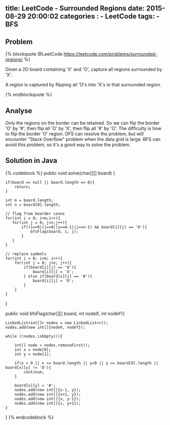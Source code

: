 title: LeetCode - Surrounded Regions
date: 2015-08-29 20:00:02
categories :
    - LeetCode
tags:
    - BFS
---

Problem
-------

{% blockquote @LeetCode https://leetcode.com/problems/surrounded-regions/ %}

Given a 2D board containing 'X' and 'O', capture all regions surrounded by 'X'.

A region is captured by flipping all 'O's into 'X's in that surrounded region.

{% endblockquote %}

Analyse
-------
Only the regions on the border can be retained. So we can flip the border 'O' by '#', then flip all 'O' by 'X', then 
flip all '#' by 'O'. The difficulty is how to flip the border 'O' region. DFS can resolve the problem, but will encounter 
"Stack Overflow" problem when the data grid is large. BFS can avoid this problem, so it's a good way to solve the
problem.


Solution in Java
----------------

{% codeblock %}
public void solve(char[][] board) {

    if(board == null || board.length == 0){
        return;
    }

    int m = board.length;
    int n = board[0].length;

    // flag from boarder cases
    for(int i = 0; i<m;i++){
       for(int j = 0; j<n;j++){
           if((i==0||j==0||i==m-1||j==n-1) && board[i][j] == 'O'){
               bfsFlag(board, i, j);
           }
       }
    }

    // replace symbols
    for(int i = 0; i<m; i++){
        for(int j = 0; j<n; j++){
            if(board[i][j] == 'O'){
                board[i][j] = 'X';
            } else if(board[i][j] == '#'){
                board[i][j] = 'O';
            }
        }
    }
}

public void bfsFlag(char[][] board, int nodeX, int nodeY){

    LinkedList<int[]> nodes = new LinkedList<>();
    nodes.add(new int[]{nodeX, nodeY});

    while (!nodes.isEmpty()){

        int[] node = nodes.removeFirst();
        int x = node[0];
        int y = node[1];

        if(x < 0 || x >= board.length || y<0 || y >= board[0].length || board[x][y] != 'O'){
            continue;
        }

        board[x][y] = '#';
        nodes.add(new int[]{x-1, y});
        nodes.add(new int[]{x+1, y});
        nodes.add(new int[]{x, y-1});
        nodes.add(new int[]{x, y+1});
    }
}
{% endcodeblock %}